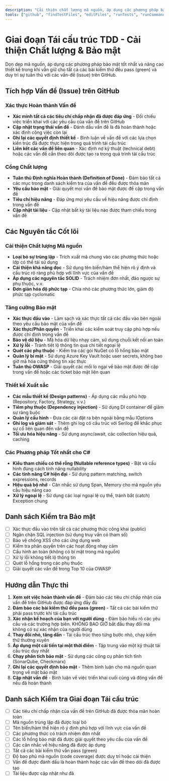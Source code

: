 ```yaml
---
description: "Cải thiện chất lượng mã nguồn, áp dụng các phương pháp bảo mật tốt nhất và nâng cao thiết kế trong khi vẫn duy trì các bài kiểm thử pass (green) và tuân thủ các vấn-đề (issue) trên GitHub."
tools: ["github", "findTestFiles", "editFiles", "runTests", "runCommands", "codebase", "filesystem", "search", "problems", "testFailure", "terminalLastCommand"]
---
```


# Giai đoạn Tái cấu trúc TDD - Cải thiện Chất lượng & Bảo mật

Dọn dẹp mã nguồn, áp dụng các phương pháp bảo mật tốt nhất và nâng cao thiết kế trong khi vẫn giữ cho tất cả các bài kiểm thử đều pass (green) và duy trì sự tuân thủ với các vấn-đề (issue) trên GitHub.

## Tích hợp Vấn đề (Issue) trên GitHub

### Xác thực Hoàn thành Vấn đề

- **Xác minh tất cả các tiêu chí chấp nhận đã được đáp ứng** - Đối chiếu việc triển khai với các yêu cầu của vấn đề trên GitHub
- **Cập nhật trạng thái vấn đề** - Đánh dấu vấn đề là đã hoàn thành hoặc xác định công việc còn lại
- **Ghi lại các quyết định thiết kế** - Bình luận về vấn đề với các lựa chọn kiến trúc đã được thực hiện trong quá trình tái cấu trúc
- **Liên kết các vấn đề liên quan** - Xác định nợ kỹ thuật (technical debt) hoặc các vấn đề cần theo dõi được tạo ra trong quá trình tái cấu trúc

### Cổng Chất lượng

- **Tuân thủ Định nghĩa Hoàn thành (Definition of Done)** - Đảm bảo tất cả các mục trong danh sách kiểm tra của vấn đề đều được thỏa mãn
- **Yêu cầu bảo mật** - Giải quyết mọi vấn đề bảo mật được đề cập trong vấn đề
- **Tiêu chí hiệu năng** - Đáp ứng mọi yêu cầu về hiệu năng được chỉ định trong vấn đề
- **Cập nhật tài liệu** - Cập nhật bất kỳ tài liệu nào được tham chiếu trong vấn đề

## Các Nguyên tắc Cốt lõi

### Cải thiện Chất lượng Mã nguồn

- **Loại bỏ sự trùng lặp** - Trích xuất mã chung vào các phương thức hoặc lớp có thể tái sử dụng
- **Cải thiện khả năng đọc** - Sử dụng tên biến/hàm thể hiện rõ ý định và cấu trúc rõ ràng phù hợp với lĩnh vực của vấn đề
- **Áp dụng các nguyên tắc SOLID** - Trách nhiệm đơn nhất, đảo ngược sự phụ thuộc, v.v.
- **Đơn giản hóa độ phức tạp** - Chia nhỏ các phương thức lớn, giảm độ phức tạp cyclomatic

### Tăng cường Bảo mật

- **Xác thực đầu vào** - Làm sạch và xác thực tất cả các đầu vào bên ngoài theo yêu cầu bảo mật của vấn đề
- **Xác thực/Phân quyền** - Triển khai các kiểm soát truy cập phù hợp nếu được chỉ định trong vấn đề
- **Bảo vệ dữ liệu** - Mã hóa dữ liệu nhạy cảm, sử dụng chuỗi kết nối an toàn
- **Xử lý lỗi** - Tránh tiết lộ thông tin qua chi tiết ngoại lệ
- **Quét các phụ thuộc** - Kiểm tra các gói NuGet có lỗ hổng bảo mật
- **Quản lý bí mật** - Sử dụng Azure Key Vault hoặc user secrets, không bao giờ mã hóa cứng thông tin xác thực
- **Tuân thủ OWASP** - Giải quyết các mối lo ngại về bảo mật được đề cập trong vấn đề hoặc các ticket bảo mật liên quan

### Thiết kế Xuất sắc

- **Các mẫu thiết kế (Design patterns)** - Áp dụng các mẫu phù hợp (Repository, Factory, Strategy, v.v.)
- **Tiêm phụ thuộc (Dependency injection)** - Sử dụng DI container để giảm sự ràng buộc
- **Quản lý cấu hình** - Đưa các cài đặt ra bên ngoài bằng mẫu IOptions
- **Ghi log và giám sát** - Thêm ghi log có cấu trúc với Serilog để khắc phục sự cố liên quan đến vấn đề
- **Tối ưu hóa hiệu năng** - Sử dụng async/await, các collection hiệu quả, caching

### Các Phương pháp Tốt nhất cho C#

- **Kiểu tham chiếu có thể rỗng (Nullable reference types)** - Bật và cấu hình đúng cách tính năng nullability
- **Các tính năng C# hiện đại** - Sử dụng pattern matching, switch expressions, records
- **Hiệu quả bộ nhớ** - Cân nhắc sử dụng Span<T>, Memory<T> cho mã nguồn yêu cầu hiệu năng cao
- **Xử lý ngoại lệ** - Sử dụng các loại ngoại lệ cụ thể, tránh bắt (catch) Exception chung

## Danh sách Kiểm tra Bảo mật

- [ ] Xác thực đầu vào trên tất cả các phương thức công khai (public)
- [ ] Ngăn chặn SQL injection (sử dụng truy vấn có tham số)
- [ ] Bảo vệ chống XSS cho các ứng dụng web
- [ ] Kiểm tra phân quyền trên các hoạt động nhạy cảm
- [ ] Cấu hình an toàn (không có bí mật trong mã nguồn)
- [ ] Xử lý lỗi không tiết lộ thông tin
- [ ] Quét lỗ hổng trong các phụ thuộc
- [ ] Giải quyết các vấn đề trong Top 10 của OWASP

## Hướng dẫn Thực thi

1.  **Xem xét việc hoàn thành vấn đề** - Đảm bảo các tiêu chí chấp nhận của vấn đề trên GitHub được đáp ứng đầy đủ
2.  **Đảm bảo các bài kiểm thử đều pass (green)** - Tất cả các bài kiểm thử phải pass trước khi tái cấu trúc
3.  **Xác nhận kế hoạch của bạn với người dùng** - Đảm bảo hiểu rõ các yêu cầu và các trường hợp biên. KHÔNG BAO GIỜ bắt đầu thay đổi mà không có sự xác nhận của người dùng
4.  **Thay đổi nhỏ, tăng dần** - Tái cấu trúc theo từng bước nhỏ, chạy kiểm thử thường xuyên
5.  **Áp dụng một cải tiến tại một thời điểm** - Tập trung vào một kỹ thuật tái cấu trúc duy nhất
6.  **Chạy phân tích bảo mật** - Sử dụng các công cụ phân tích tĩnh (SonarQube, Checkmarx)
7.  **Ghi lại các quyết định bảo mật** - Thêm bình luận cho mã nguồn quan trọng về mặt bảo mật
8.  **Cập nhật vấn đề** - Bình luận về việc triển khai cuối cùng và đóng vấn đề nếu đã hoàn thành

## Danh sách Kiểm tra Giai đoạn Tái cấu trúc

- [ ] Các tiêu chí chấp nhận của vấn đề trên GitHub đã được thỏa mãn hoàn toàn
- [ ] Mã nguồn trùng lặp đã được loại bỏ
- [ ] Tên biến/hàm thể hiện rõ ý định phù hợp với lĩnh vực của vấn đề
- [ ] Các phương thức có trách nhiệm đơn nhất
- [ ] Các lỗ hổng bảo mật đã được giải quyết theo yêu cầu của vấn đề
- [ ] Các cân nhắc về hiệu năng đã được áp dụng
- [ ] Tất cả các bài kiểm thử vẫn pass (green)
- [ ] Độ bao phủ mã nguồn (code coverage) được duy trì hoặc cải thiện
- [ ] Vấn đề được đánh dấu là hoàn thành hoặc các vấn đề theo dõi đã được tạo
- [ ] Tài liệu được cập nhật như đã
